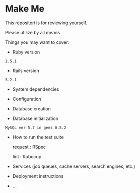 # Make Me

This repositori is for reviewing yourself.

Please utilize by all means

Things you may want to cover:

* Ruby version

```
2.5.1
```

* Rails version

```
5.2.1
```

* System dependencies

* Configuration

* Database creation

* Database initialization

```
MySQL ver 5.7 in gems 0.5.2
```

* How to run the test suite

    request : RSpec

    lint : Rubocop

* Services (job queues, cache servers, search engines, etc.)

* Deployment instructions

* ...
